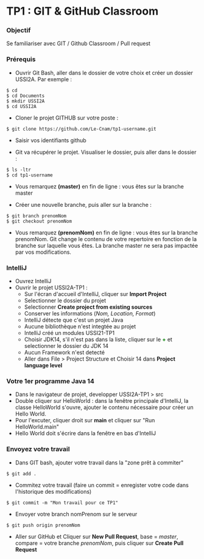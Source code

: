 # TP1 : GIT & GitHub Classroom

### Objectif

Se familiariser avec GIT / Github Classroom / Pull request

### Prérequis
- Ouvrir Git Bash, aller dans le dossier de votre choix et créer un dossier USSI2A. Par exemple :  

```
$ cd  
$ cd Documents  
$ mkdir USSI2A
$ cd USSI2A
```

- Cloner le projet GITHUB sur votre poste :  

```
$ git clone https://github.com/Le-Cnam/tp1-username.git  
```

- Saisir vos identifiants github  

- Git va récupérer le projet. Visualiser le dossier, puis aller dans le dossier :

```
$ ls -ltr
$ cd tp1-username
```

- Vous remarquez **(master)** en fin de ligne : vous êtes sur la branche master  

- Créer une nouvelle branche, puis aller sur la branche :  

```
$ git branch prenomNom
$ git checkout prenomNom
```

- Vous remarquez **(prenomNom)** en fin de ligne : vous êtes sur la branche prenomNom.  Git change le contenu de votre repertoire en fonction de la branche sur laquelle vous êtes. La branche master ne sera pas impactée par vos modifications.

  

### IntelliJ

- Ouvrez IntelliJ
- Ouvrir le projet USSI2A-TP1 :
	- Sur l'écran d'accueil d'IntelliJ, cliquer sur **Import Project**
	- Selectionner le dossier du projet
	- Selectionner **Create project from existing sources**
	- Conserver les informations (*Nom, Location, Format*)
	- IntelliJ détecte que c'est un projet Java
	- Aucune bibliothèque n'est integtée au projet
	- IntelliJ créé un modules USSI21-TP1
	- Choisir JDK14, s'il n'est pas dans la liste, cliquer sur le <span style="color:green">**+**</span> et selectionner le dossier du JDK 14
	- Aucun Framework n'est detecté
	- Aller dans File > Project Structure et Choisir 14 dans **Project language level**



### Votre 1er programme Java 14

- Dans le navigateur de projet, developper USSI2A-TP1 > src 
- Double cliquer sur HelloWorld : dans la fenêtre principale d'IntelliJ, la classe HelloWorld s'ouvre, ajouter le contenu nécessaire pour créer un Hello World.
- Pour l'excuter, cliquer droit sur **main** et cliquer sur "Run HelloWorld.main"
- Hello World doit s'écrire dans la fenêtre en bas d'IntelliJ



### Envoyez votre travail

- Dans GIT bash, ajouter votre travail dans la "zone prêt à commiter"

```
$ git add .
```

- Commitez votre travail (faire un commit = enregister votre code dans l'historique des modifications)

```
$ git commit -m "Mon travail pour ce TP1"
```

- Envoyer votre branch nomPrenom sur le serveur

```
$ git push origin prenomNom
```

- Aller sur GitHub et Cliquer sur **New Pull Request**, base = *master*, compare = votre branche *prenomNom*, puis cliquer sur **Create Pull Request**
